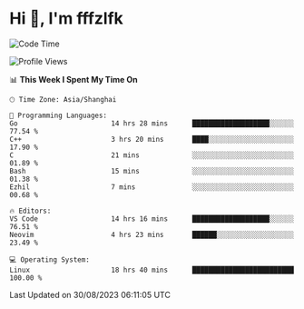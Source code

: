 # Hi 👋, I'm fffzlfk

<!--START_SECTION:waka-->
![Code Time](http://img.shields.io/badge/Code%20Time-376%20hrs%2051%20mins-blue)

![Profile Views](http://img.shields.io/badge/Profile%20Views-0-blue)

📊 **This Week I Spent My Time On** 

```text
🕑︎ Time Zone: Asia/Shanghai

💬 Programming Languages: 
Go                       14 hrs 28 mins      ███████████████████░░░░░░   77.54 % 
C++                      3 hrs 20 mins       ████░░░░░░░░░░░░░░░░░░░░░   17.90 % 
C                        21 mins             ░░░░░░░░░░░░░░░░░░░░░░░░░   01.89 % 
Bash                     15 mins             ░░░░░░░░░░░░░░░░░░░░░░░░░   01.38 % 
Ezhil                    7 mins              ░░░░░░░░░░░░░░░░░░░░░░░░░   00.68 % 

🔥 Editors: 
VS Code                  14 hrs 16 mins      ███████████████████░░░░░░   76.51 % 
Neovim                   4 hrs 23 mins       ██████░░░░░░░░░░░░░░░░░░░   23.49 % 

💻 Operating System: 
Linux                    18 hrs 40 mins      █████████████████████████   100.00 % 
```


 Last Updated on 30/08/2023 06:11:05 UTC
<!--END_SECTION:waka-->

